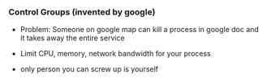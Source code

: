 ### Control Groups (invented by google)

- Problem: Someone on google map can kill a process in google doc and it takes away the entire service

- Limit CPU, memory, network bandwidth for your process

- only person you can screw up is yourself

